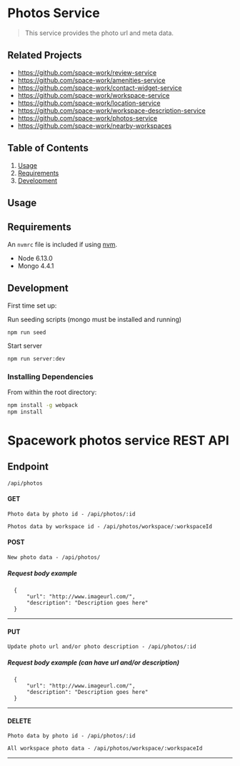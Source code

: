 # Photos Service

> This service provides the photo url and meta data.

## Related Projects

 - https://github.com/space-work/review-service
 - https://github.com/space-work/amenities-service
 - https://github.com/space-work/contact-widget-service
 - https://github.com/space-work/workspace-service
 - https://github.com/space-work/location-service
 - https://github.com/space-work/workspace-description-service
 - https://github.com/space-work/photos-service
 - https://github.com/space-work/nearby-workspaces

## Table of Contents

1. [Usage](#Usage)
1. [Requirements](#requirements)
1. [Development](#development)

## Usage

## Requirements

An `nvmrc` file is included if using [nvm](https://github.com/creationix/nvm).

- Node 6.13.0
- Mongo 4.4.1

## Development

First time set up:

Run seeding scripts (mongo must be installed and running)
```
npm run seed
```

Start server
```
npm run server:dev
```

### Installing Dependencies

From within the root directory:

```sh
npm install -g webpack
npm install
```


# Spacework photos service REST API

## Endpoint
    /api/photos

#### GET

    Photo data by photo id - /api/photos/:id

    Photos data by workspace id - /api/photos/workspace/:workspaceId

#### POST

    New photo data - /api/photos/

##### Request body example
```
  {
      "url": "http://www.imageurl.com/",
      "description": "Description goes here"
  }
```
_________________


#### PUT

    Update photo url and/or photo description - /api/photos/:id

##### Request body example (can have url and/or description)
```
  {
      "url": "http://www.imageurl.com/",
      "description": "Description goes here"
  }
```
_________________


#### DELETE

    Photo data by photo id - /api/photos/:id

    All workspace photo data - /api/photos/workspace/:workspaceId

_________________



